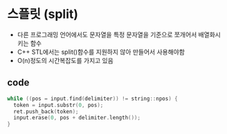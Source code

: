 # 스플릿 (split)
- 다른 프로그래밍 언어에서도 문자열을 특정 문자열을 기준으로 쪼개어서 배열화시키는 함수
- C++ STL에서는 split()함수를 지원하지 않아 만들어서 사용해야함
- O(n)정도의 시간복잡도를 가지고 있음

## code
```cpp
while ((pos = input.find(delimiter)) != string::npos) {
  token = input.substr(0, pos);
  ret.push_back(token);
  input.erase(0, pos + delimiter.length());
}
```


